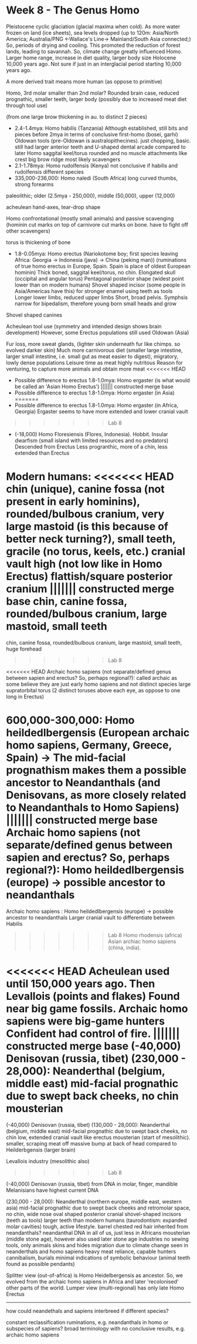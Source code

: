 <!-- SPDX-License-Identifier: zlib-acknowledgement -->
# Week 8 - The Genus Homo 
Pleistocene cyclic glaciation (glacial maxima when cold). 
As more water frozen on land (ice sheets), sea levels dropped 
(up to 120m:  Asia/North America; Australia/PNG <-Wallace's Line-> Mainland/South Asia connected;)
So, periods of drying and cooling. 
This promoted the reduction of forest lands, leading to savannah.
So, climate change greatly influenced Homo.
Larger home range, increase in diet quality, larger body size
Holocene 10,000 years ago. Not sure if just in an interglacial period starting 10,000 years ago.

A more derived trait means more human (as oppose to primitive)

Homo, 3rd molar smaller than 2nd molar?
Rounded brain case, reduced prognathic, smaller teeth, 
larger body (possibly due to increased meat diet through tool use)

(from one large brow thickening in au. to distinct 2 pieces)
* 2.4-1.4mya: Homo habilis (Tanzania)
Although established, still bits and pieces before 2mya in terms of conclusive first-homo (bosei, garhi)
Oldowan tools (pre-Oldowan is australopithecines). just chopping, basic.
still had larger anterior teeth and U-shaped dental arcade compared to later Homo
saggital keel/torus rounded and no muscle attachments like crest 
big brow ridge
most likely scavengers
* 2.1-1.78mya: Homo rudolfensis (Kenya)
not conclusive if habilis and rudolfensis different species
* 335,000-236,000: Homo naledi (South Africa)
long curved thumbs, strong forearms

paleolithic; older (2.5mya - 250,000), middle (50,000), upper (12,000)

acheulean hand-axes, tear-drop shape

Homo confrontational (mostly small animals) and passive scavenging (hominin cut marks on top of carnivore cut marks on bone. have to fight off other scavengers)

torus is thickening of bone

* 1.8-0.05mya: Homo erectus (Nariokotome boy; first species leaving Africa: Georgia -> Indonesia (java) -> China (peking man))
(ruminations of true homo erectus in Europe, Spain. Spain is place of oldest European hominin)
Thick boned, saggital keel/torus, no chin.
Elongated skull (occipital and angular torus)
Pentagonal posterior shape (widest point lower than on modern humans)
Shovel shaped incisor (some people in Asia/Americas have this) for stronger enamel using teeth as tools
Longer lower limbs, reduced upper limbs
Short, broad pelvis. Symphsis narrow for bipedalism, therefore young born small heads and grow

Shovel shaped canines

Acheulean tool use (symmetry and intended design shows brain development)
However, some Erectus populations still used Oldowan (Asia)

Fur loss, more sweat glands, (lighter skin underneath fur like chimps. so evolved darker skin)
Much more carnivorous diet (smaller large intestine, larger small intestine, i.e. small gut as meat easier to digest), migratory, lowly dense populations
Leisure time as meat highly nutritous
Reason for venturing, to capture more animals and obtain more meat
<<<<<<< HEAD
* Possible difference to erectus 1.8-1.0mya: Homo ergaster (is what would be called an 'Asian Homo Erectus')
||||||| constructed merge base
* Possible difference to erectus 1.8-1.0mya: Homo ergaster (in Asia)
=======
* Possible difference to erectus 1.8-1.0mya: Homo ergaster (in Africa, Georgia)
Ergaster seems to have more extended and lower cranial vault
>>>>>>> Lab 8
* (-18,000) Homo Floresiensis (Flores, Indonesia). Hobbit. 
Insular dwarfism (small island with limited resources and no predators)
Descended from Erectus
Less progranthic, more of a chin, less extended than Erectus


Modern humans:
<<<<<<< HEAD
chin (unique), canine fossa (not present in early hominins), rounded/bulbous cranium, very large mastoid (is this because of better neck turning?), small teeth, gracile (no torus, keels, etc.)
cranial vault high (not low like in Homo Erectus)
flattish/square posterior cranium
||||||| constructed merge base
chin, canine fossa, rounded/bulbous cranium, large mastoid, small teeth
=======
chin, canine fossa, rounded/bulbous cranium, large mastoid, small teeth, huge forehead
>>>>>>> Lab 8

<<<<<<< HEAD
Archaic homo sapiens (not separate/defined genus between sapien and erectus? 
So, perhaps regional?):
called archaic as some believe they are just early homo sapiens and not distinct species
large supratorbital torus (2 distinct toruses above each eye, as oppose to one long in Erectus)

600,000-300,000: Homo heildedlbergensis (European archaic homo sapiens, Germany, Greece, Spain) -> 
The mid-facial prognathism makes them a possible ancestor to Neandanthals (and Denisovans, as more closely related to Neandanthals to Homo Sapiens)
||||||| constructed merge base
Archaic homo sapiens (not separate/defined genus between sapien and erectus? 
So, perhaps regional?):
Homo heildedlbergensis (europe) -> possible ancestor to neandanthals
=======
Archaic homo sapiens
: Homo heildedlbergensis (europe) -> possible ancestor to neandanthals
Larger cranial vault to differentiate between Habilis
>>>>>>> Lab 8
Homo rhodensis (africa)
Asian archiac homo sapiens (china, india).

<<<<<<< HEAD
Acheulean used until 150,000 years ago. Then Levallois (points and flakes)
Found near big game fossils. 
Archaic homo sapiens were big-game hunters
Confident had control of fire.
||||||| constructed merge base
(-40,000) Denisovan (russia, tibet)
(230,000 - 28,000): Neanderthal (belgium, middle east)
mid-facial prognathic due to swept back cheeks, no chin
mousterian
=======
(-40,000) Denisovan (russia, tibet)
(130,000 - 28,000): Neanderthal (belgium, middle east)
mid-facial prognathic due to swept back cheeks, no chin
low, extended cranial vault like erectus
mousterian (start of mesolithic). smaller, scraping meat off
massive bump at back of head compared to Heilderbgensis (larger brain)

Levallois industry (mesolithic also)
>>>>>>> Lab 8


(-40,000) Denisovan (russia, tibet)
from DNA in molar, finger, mandible
Melanisians have highest current DNA

(230,000 - 28,000): Neanderthal (northern europe, middle east, western asia)
mid-facial prognathic due to swept back cheeks and retromolar space, no chin, wide nose
oval shaped posterior cranial
shovel-shaped incisors (teeth as tools)
larger teeth than modern humans (taurodontism: expanded molar cavities)
tough, active lifestyle. barrel chested
red hair inherited from neandanthals?
neandanthal DNA in all of us, just less in Africans
mousterian (middle stone age), however also used later stone age industries
no sewing tools, only animals skins and hides
migration due to climate change seen in neanderthals and homo sapiens
heavy meat reliance, capable hunters
cannibalism, burials
minimal indications of symbolic behaviour (animal teeth found as possible pendants)

Splitter view (out-of-africa) is Homo Heidelbergensis as ancestor. So, we evolved from the archaic homo sapiens in Africa and later 'recolonised' other parts of the world.
Lumper view (multi-regional) has only late Homo Erectus

----------------------
how could neandethals and sapiens interbreed if different species?

constant reclassification ruminations, e.g. neandanthals in homo or subspecies of sapiens?
broad terminology with no conclusive results, e.g. archaic homo sapiens
